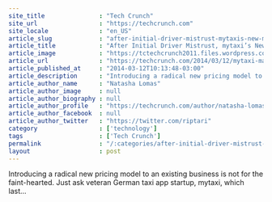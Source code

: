 ```yaml
---
site_title               : "Tech Crunch"
site_url                 : "https://techcrunch.com"
site_locale              : "en_US"
article_slug             : "after-initial-driver-mistrust-mytaxis-new-marketplace-model-delivers-91-job-acceptance-rate-up-from-85"
article_title            : "After Initial Driver Mistrust, mytaxi’s New Marketplace Model Delivers 91% Job Acceptance Rate, Up From 85%"
article_image            : "https://tctechcrunch2011.files.wordpress.com/2014/03/mytaxi.jpg?w=764&h=400&crop=1"
article_url              : "https://techcrunch.com/2014/03/12/mytaxi-marketplace-model-first-evaluation/"
article_published_at     : "2014-03-12T10:13:48-03:00"
article_description      : "Introducing a radical new pricing model to an existing business is not for the faint-hearted. Just ask veteran German taxi app startup, mytaxi, which last..."
article_author_name      : "Natasha Lomas"
article_author_image     : null
article_author_biography : null
article_author_profile   : "https://techcrunch.com/author/natasha-lomas/"
article_author_facebook  : null
article_author_twitter   : "https://twitter.com/riptari"
category                 : ['technology']
tags                     : ['Tech Crunch']
permalink                : "/:categories/after-initial-driver-mistrust-mytaxis-new-marketplace-model-delivers-91-job-acceptance-rate-up-from-85/"
layout                   : post
---
```


Introducing a radical new pricing model to an existing business is not for the faint-hearted. Just ask veteran German taxi app startup, mytaxi, which last...
